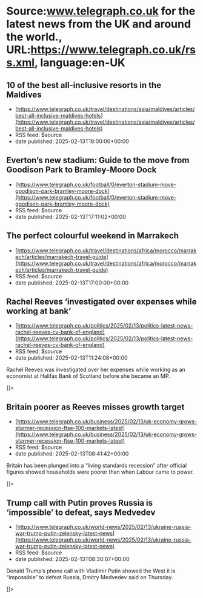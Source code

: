 # Source:www.telegraph.co.uk for the latest news from the UK and around the world., URL:https://www.telegraph.co.uk/rss.xml, language:en-UK

## 10 of the best all-inclusive resorts in the Maldives
 - [https://www.telegraph.co.uk/travel/destinations/asia/maldives/articles/best-all-inclusive-maldives-hotels](https://www.telegraph.co.uk/travel/destinations/asia/maldives/articles/best-all-inclusive-maldives-hotels)
 - RSS feed: $source
 - date published: 2025-02-13T18:00:00+00:00

<![CDATA[It's no secret that the Maldives can be eye-wateringly expensive &ndash; why not take the edge off by booking a hotel where everything is covered?]]>

## Everton’s new stadium: Guide to the move from Goodison Park to Bramley-Moore Dock
 - [https://www.telegraph.co.uk/football/0/everton-stadium-move-goodison-park-bramley-moore-dock](https://www.telegraph.co.uk/football/0/everton-stadium-move-goodison-park-bramley-moore-dock)
 - RSS feed: $source
 - date published: 2025-02-13T17:11:02+00:00

<![CDATA[After years of planning and construction, Merseyside club finally move to their spectacular new home on Liverpool&rsquo;s waterfront]]>

## The perfect colourful weekend in Marrakech
 - [https://www.telegraph.co.uk/travel/destinations/africa/morocco/marrakech/articles/marrakech-travel-guide](https://www.telegraph.co.uk/travel/destinations/africa/morocco/marrakech/articles/marrakech-travel-guide)
 - RSS feed: $source
 - date published: 2025-02-13T17:00:00+00:00

<![CDATA[An insider guide to 48 hours in the Red City, where Europe, Africa and the Middle East mingle and merge]]>

## Rachel Reeves ‘investigated over expenses while working at bank’
 - [https://www.telegraph.co.uk/politics/2025/02/13/politics-latest-news-rachel-reeves-cv-bank-of-england](https://www.telegraph.co.uk/politics/2025/02/13/politics-latest-news-rachel-reeves-cv-bank-of-england)
 - RSS feed: $source
 - date published: 2025-02-13T11:24:08+00:00

<![CDATA[<p>Rachel Reeves was investigated over her expenses while working as an economist at Halifax Bank of Scotland before she became an MP.</p>]]>

## Britain poorer as Reeves misses growth target
 - [https://www.telegraph.co.uk/business/2025/02/13/uk-economy-grows-starmer-recession-ftse-100-markets-latest](https://www.telegraph.co.uk/business/2025/02/13/uk-economy-grows-starmer-recession-ftse-100-markets-latest)
 - RSS feed: $source
 - date published: 2025-02-13T08:41:42+00:00

<![CDATA[<p>Britain has been plunged into a “living standards recession” after official figures showed households were poorer than when Labour came to power.</p>]]>

## Trump call with Putin proves Russia is ‘impossible’ to defeat, says Medvedev
 - [https://www.telegraph.co.uk/world-news/2025/02/13/ukraine-russia-war-trump-putin-zelensky-latest-news](https://www.telegraph.co.uk/world-news/2025/02/13/ukraine-russia-war-trump-putin-zelensky-latest-news)
 - RSS feed: $source
 - date published: 2025-02-13T08:30:07+00:00

<![CDATA[<p>Donald Trump’s phone call with Vladimir Putin showed the West it is “impossible” to defeat Russia, Dmitry Medvedev said on Thursday.</p>]]>

